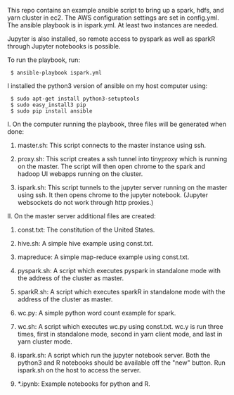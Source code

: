 
This repo contains an example ansible script to bring up a 
spark, hdfs, and yarn cluster in ec2.  The AWS configuration settings
are set in config.yml.  The ansible playbook is in ispark.yml.  At
least two instances are needed.

Jupyter is also installed, so remote access to pyspark
as well as sparkR through Jupyter notebooks is possible.

To run the playbook, run:

     $ ansible-playbook ispark.yml

I installed the python3 version of ansible on my host computer using:

     $ sudo apt-get install python3-setuptools
     $ sudo easy_install3 pip 
     $ sudo pip install ansible

I. On the computer running the playbook, three files will
be generated when done: 

1. master.sh: This script connects to the master instance using ssh.

2. proxy.sh: This script creates a ssh tunnel into tinyproxy which is running on the master.  The script will then open chrome to the spark and hadoop UI webapps running on the cluster.

3. ispark.sh: This script tunnels to the jupyter server running on the master using ssh.  It then opens chrome to the jupyter notebook. (Jupyter websockets do not work through http proxies.)

II. On the master server additional files are created:

1. const.txt: The constitution of the United States.

2. hive.sh: A simple hive example using const.txt.

3. mapreduce: A simple map-reduce example using const.txt.

4. pyspark.sh: A script which executes pyspark in standalone mode with the address of the cluster as master.

5. sparkR.sh: A script which executes sparkR in standalone mode with the address of the cluster as master.

6. wc.py: A simple python word count example for spark.

7. wc.sh: A script which executes wc.py using const.txt.  wc.y is run three times, first in standalone mode, second in yarn client mode, and last in yarn cluster mode.

8. ispark.sh: A script which run the jupyter notebook server.  Both the python3 and R notebooks should be available off the "new" button.  Run ispark.sh on the host to access the server.

9. *.ipynb: Example notebooks for python and R.

